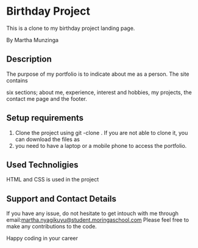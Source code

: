 # Birthday Project

This is a clone to my birthday project landing page.

By Martha Munzinga

## Description

The purpose of my portfolio is to indicate about me as a person. The site contains 

six sections; about me, experience, interest and hobbies, my projects, the contact me page and the footer.

## Setup requirements
<ol>
<li>Clone the project using git -clone . If you are not able to clone it, you can download the files as
<li>you need to have a laptop or a mobile phone to access the portfolio.</li>
</ol>

## Used Technoligies

HTML and CSS is used in the project

## Support and Contact Details

If you have any issue, do not hesitate to get intouch with me through 
email:martha.nyagikuyu@student.moringaschool.com 
Please feel free to make any contributions to the code.

Happy coding in your career
